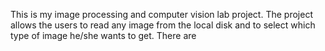 This is my image processing and computer vision lab project. The project allows the users to read any image from the local disk and to select which type of image he/she wants to get. There are 
